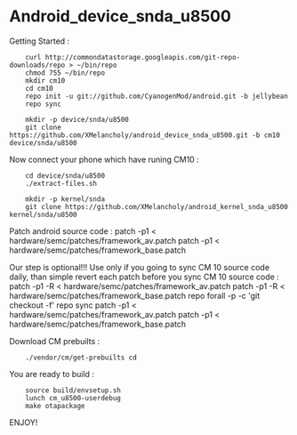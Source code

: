# Android_device_snda_u8500

Getting Started :

		curl http://commondatastorage.googleapis.com/git-repo-downloads/repo > ~/bin/repo
		chmod 755 ~/bin/repo
		mkdir cm10
		cd cm10
		repo init -u git://github.com/CyanogenMod/android.git -b jellybean
		repo sync

		mkdir -p device/snda/u8500
		git clone https://github.com/XMelancholy/android_device_snda_u8500.git -b cm10 device/snda/u8500

Now connect your phone which have runing CM10 :

		cd device/snda/u8500
		./extract-files.sh

		mkdir -p kernel/snda
		git clone https://github.com/XMelancholy/android_kernel_snda_u8500 kernel/snda/u8500


Patch android source code :
		patch -p1 < hardware/semc/patches/framework_av.patch
		patch -p1 < hardware/semc/patches/framework_base.patch

Our step is optional!!! Use only if you going to sync CM 10 source code daily, than simple revert each patch before you sync CM 10 source code :
		patch -p1 -R < hardware/semc/patches/framework_av.patch
		patch -p1 -R < hardware/semc/patches/framework_base.patch
		repo forall -p -c 'git checkout -f'
		repo sync
		patch -p1 < hardware/semc/patches/framework_av.patch
		patch -p1 < hardware/semc/patches/framework_base.patch


Download CM prebuilts : 

		./vendor/cm/get-prebuilts cd

You are ready to build :

		source build/envsetup.sh
		lunch cm_u8500-userdebug
		make otapackage

ENJOY!
